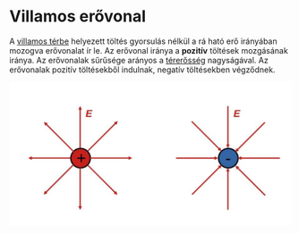 # Villamos erővonal

A [villamos térbe](./villamos-eroter.md) helyezett töltés gyorsulás nélkül a rá ható erő irányában mozogva erővonalat ír le. Az erővonal iránya a **pozitív** töltések mozgásának iránya.
Az erővonalak sűrűsége arányos a [térerősség](./villamos-tererosseg.md) nagyságával.
Az erővonalak pozitív töltésekből indulnak, negatív töltésekben végződnek.

![alt text](./img/erovonal.png)